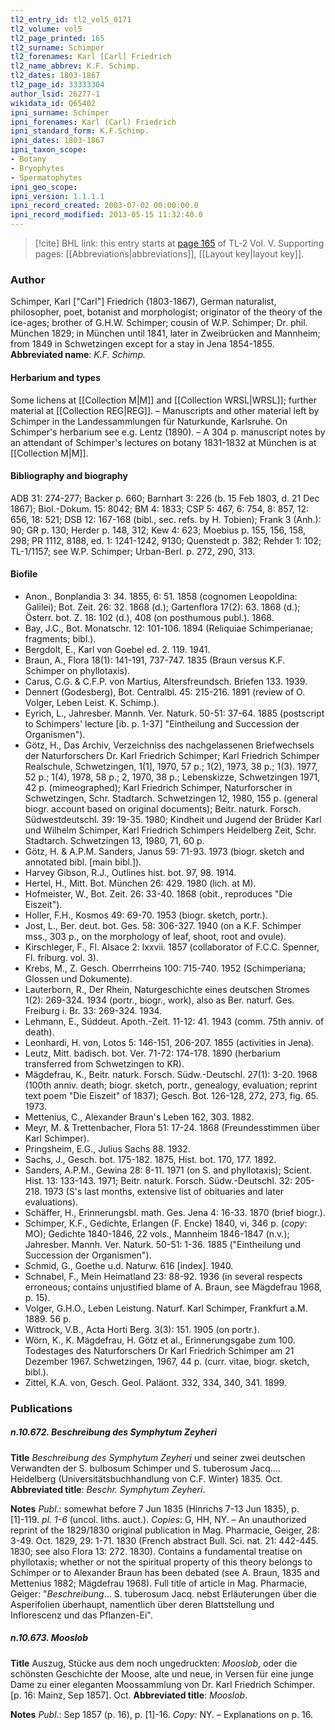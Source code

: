 ```yaml
---
tl2_entry_id: tl2_vol5_0171
tl2_volume: vol5
tl2_page_printed: 165
tl2_surname: Schimper
tl2_forenames: Karl [Carl] Friedrich
tl2_name_abbrev: K.F. Schimp.
tl2_dates: 1803-1867
tl2_page_id: 33333304
author_lsid: 26277-1
wikidata_id: Q65402
ipni_surname: Schimper
ipni_forenames: Karl (Carl) Friedrich
ipni_standard_form: K.F.Schimp.
ipni_dates: 1803-1867
ipni_taxon_scope: 
- Botany
- Bryophytes
- Spermatophytes
ipni_geo_scope: 
ipni_version: 1.1.1.1
ipni_record_created: 2003-07-02 00:00:00.0
ipni_record_modified: 2013-05-15 11:32:40.0
---
```



> [!cite] BHL link: this entry starts at [page 165](https://www.biodiversitylibrary.org/page/33333304) of TL-2 Vol. V.
> Supporting pages: [[Abbreviations|abbreviations]], [[Layout key|layout key]].

### Author

Schimper, Karl \["Carl"\] Friedrich (1803-1867), German naturalist, philosopher, poet, botanist and morphologist; originator of the theory of the ice-ages; brother of G.H.W. Schimper; cousin of W.P. Schimper; Dr. phil. München 1829; in München until 1841, later in Zweibrücken and Mannheim; from 1849 in Schwetzingen except for a stay in Jena 1854-1855. 
**Abbreviated name**: *K.F. Schimp.*

#### Herbarium and types

Some lichens at [[Collection M|M]] and [[Collection WRSL|WRSL]]; further material at [[Collection REG|REG]]. – Manuscripts and other material left by Schimper in the Landessammlungen für Naturkunde, Karlsruhe. On Schimper's herbarium see e.g. Lentz (1890). – A 304 p. manuscript notes by an attendant of Schimper's lectures on botany 1831-1832 at München is at [[Collection M|M]].

#### Bibliography and biography

ADB 31: 274-277; Backer p. 660; Barnhart 3: 226 (b. 15 Feb 1803, d. 21 Dec 1867); Biol.-Dokum. 15: 8042; BM 4: 1833; CSP 5: 467, 6: 754, 8: 857, 12: 656, 18: 521; DSB 12: 167-168 (bibl., sec. refs. by H. Tobien); Frank 3 (Anh.): 90; GR p. 130; Herder p. 148, 312; Kew 4: 623; Moebius p. 155, 156, 158, 298; PR 1112, 8188, ed. 1: 1241-1242, 9130; Quenstedt p. 382; Rehder 1: 102; TL-1/1157; see W.P. Schimper; Urban-Berl. p. 272, 290, 313.

#### Biofile

- Anon., Bonplandia 3: 34. 1855, 6: 51. 1858 (cognomen Leopoldina: Galilei); Bot. Zeit. 26: 32. 1868 (d.); Gartenflora 17(2): 63. 1868 (d.); Österr. bot. Z. 18: 102 (d.), 408 (on posthumous publ.). 1868.
- Bay, J.C., Bot. Monatschr. 12: 101-106. 1894 (Reliquiae Schimperianae; fragments; bibl.).
- Bergdolt, E., Karl von Goebel ed. 2. 119. 1941.
- Braun, A., Flora 18(1): 141-191, 737-747. 1835 (Braun versus K.F. Schimper on phyllotaxis).
- Carus, C.G. & C.F.P. von Martius, Altersfreundsch. Briefen 133. 1939.
- Dennert (Godesberg), Bot. Centralbl. 45: 215-216. 1891 (review of O. Volger, Leben Leist. K. Schimp.).
- Eyrich, L., Jahresber. Mannh. Ver. Naturk. 50-51: 37-64. 1885 (postscript to Schimpers' lecture \[ib. p. 1-37\] "Eintheilung and Succession der Organismen").
- Götz, H., Das Archiv, Verzeichniss des nachgelassenen Briefwechsels der Naturforschers Dr. Karl Friedrich Schimper; Karl Friedrich Schimper Realschule, Schwetzingen, 1(1\], 1970, 57 p.; 1(2), 1973, 38 p.; 1(3). 1977, 52 p.; 1(4), 1978, 58 p.; 2, 1970, 38 p.; Lebenskizze, Schwetzingen 1971, 42 p. (mimeographed); Karl Friedrich Schimper, Naturforscher in Schwetzingen, Schr. Stadtarch. Schwetzingen 12, 1980, 155 p. (general biogr. account based on original documents); Beitr. naturk. Forsch. Südwestdeutschl. 39: 19-35. 1980; Kindheit und Jugend der Brüder Karl und Wilhelm Schimper, Karl Friedrich Schimpers Heidelberg Zeit, Schr. Stadtarch. Schwetzingen 13, 1980, 71, 60 p.
- Götz, H. & A.P.M. Sanders, Janus 59: 71-93. 1973 (biogr. sketch and annotated bibl. \[main bibl.\]).
- Harvey Gibson, R.J., Outlines hist. bot. 97, 98. 1914.
- Hertel, H., Mitt. Bot. München 26: 429. 1980 (lich. at M).
- Hofmeister, W., Bot. Zeit. 26: 33-40. 1868 (obit., reproduces "Die Eiszeit").
- Holler, F.H., Kosmos 49: 69-70. 1953 (biogr. sketch, portr.).
- Jost, L., Ber. deut. bot. Ges. 58: 306-327. 1940 (on a K.F. Schimper mss., 303 p., on the morphology of leaf, shoot, root and ovule).
- Kirschleger, F., Fl. Alsace 2: lxxvii. 1857 (collaborator of F.C.C. Spenner, Fl. friburg. vol. 3).
- Krebs, M., Z. Gesch. Oberrrheins 100: 715-740. 1952 (Schimperiana; Glossen und Dokumente).
- Lauterborn, R., Der Rhein, Naturgeschichte eines deutschen Stromes 1(2): 269-324. 1934 (portr., biogr., work), also as Ber. naturf. Ges. Freiburg i. Br. 33: 269-324. 1934.
- Lehmann, E., Süddeut. Apoth.-Zeit. 11-12: 41. 1943 (comm. 75th anniv. of death).
- Leonhardi, H. von, Lotos 5: 146-151, 206-207. 1855 (activities in Jena).
- Leutz, Mitt. badisch. bot. Ver. 71-72: 174-178. 1890 (herbarium transferred from Schwetzingen to KR).
- Mägdefrau, K., Beitr. naturk. Forsch. Südw.-Deutschl. 27(1): 3-20. 1968 (100th anniv. death; biogr. sketch, portr., genealogy, evaluation; reprint text poem "Die Eiszeit" of 1837); Gesch. Bot. 126-128, 272, 273, fig. 65. 1973.
- Mettenius, C., Alexander Braun's Leben 162, 303. 1882.
- Meyr, M. & Trettenbacher, Flora 51: 17-24. 1868 (Freundesstimmen über Karl Schimper).
- Pringsheim, E.G., Julius Sachs 88. 1932.
- Sachs, J., Gesch. bot. 175-182. 1875, Hist. bot. 170, 177. 1892.
- Sanders, A.P.M., Gewina 28: 8-11. 1971 (on S. and phyllotaxis); Scient. Hist. 13: 133-143. 1971; Beitr. naturk. Forsch. Südw.-Deutschl. 32: 205-218. 1973 (S's last months, extensive list of obituaries and later evaluations).
- Schäffer, H., Erinnerungsbl. math. Ges. Jena 4: 16-33. 1870 (brief biogr.).
- Schimper, K.F., Gedichte, Erlangen (F. Encke) 1840, vi, 346 p. (*copy*: MO); Gedichte 1840-1846, 22 vols., Mannheim 1846-1847 (n.v.); Jahresber. Mannh. Ver. Naturk. 50-51: 1-36. 1885 ("Eintheilung und Succession der Organismen").
- Schmid, G., Goethe u.d. Naturw. 616 \[index\]. 1940.
- Schnabel, F., Mein Heimatland 23: 88-92. 1936 (in several respects erroneous; contains unjustified blame of A. Braun, see Mägdefrau 1968, p. 15).
- Volger, G.H.O., Leben Leistung. Naturf. Karl Schimper, Frankfurt a.M. 1889. 56 p.
- Wittrock, V.B., Acta Horti Berg. 3(3): 151. 1905 (on portr.).
- Wörn, K., K. Mägdefrau, H. Götz et al., Erinnerungsgabe zum 100. Todestages des Naturforschers Dr Karl Friedrich Schimper am 21 Dezember 1967. Schwetzingen, 1967, 44 p. (curr. vitae, biogr. sketch, bibl.).
- Zittel, K.A. von, Gesch. Geol. Paläont. 332, 334, 340, 341. 1899.

### Publications

##### n.10.672. Beschreibung des Symphytum Zeyheri

**Title**
*Beschreibung des Symphytum Zeyheri* und seiner zwei deutschen Verwandten der S. bulbosum Schimper und S. tuberosum Jacq.... Heidelberg (Universitätsbuchhandlung von C.F. Winter) 1835. Oct.
**Abbreviated title**: *Beschr. Symphytum Zeyheri*.

**Notes**
*Publ*.: somewhat before 7 Jun 1835 (Hinrichs 7-13 Jun 1835), p. \[1\]-119. *pl. 1-6* (uncol. liths. auct.). *Copies*: G, HH, NY. – An unauthorized reprint of the 1829/1830 original publication in Mag. Pharmacie, Geiger, 28: 3-49. Oct. 1829, 29: 1-71. 1830 (French abstract Bull. Sci. nat. 21: 442-445. 1830; see also Flora 13: 272. 1830). Contains a fundamental treatise on phyllotaxis; whether or not the spiritual property of this theory belongs to Schimper or to Alexander Braun has been debated (see A. Braun, 1835 and Mettenius 1882; Mägdefrau 1968). Full title of article in Mag. Pharmacie, Geiger: "*Beschreibung*... S. tuberosum Jacq. nebst Erläuterungen über die Asperifolien überhaupt, namentlich über deren Blattstellung und Inflorescenz und das Pflanzen-Ei".

##### n.10.673. Mooslob

**Title**
Auszug, Stücke aus dem noch ungedruckten: *Mooslob*, oder die schönsten Geschichte der Moose, alte und neue, in Versen für eine junge Dame zu einer eleganten Moossammlung von Dr. Karl Friedrich Schimper. \[p. 16: Mainz, Sep 1857\]. Oct.
**Abbreviated title**: *Mooslob*.

**Notes**
*Publ*.: Sep 1857 (p. 16), p. \[1\]-16. *Copy*: NY. – Explanations on p. 16.

